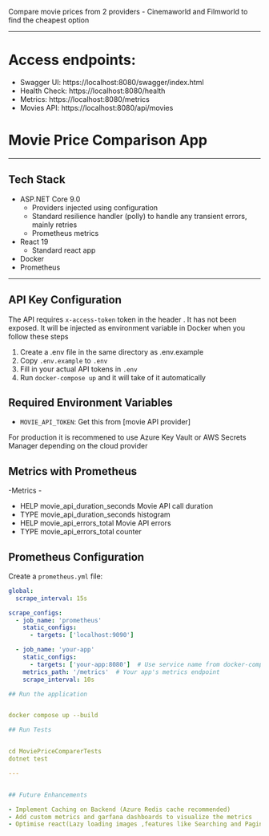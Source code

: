 
Compare movie prices from 2 providers - Cinemaworld and Filmworld to find the cheapest option

---

# Access endpoints:
 - Swagger UI: https://localhost:8080/swagger/index.html
 - Health Check: https://localhost:8080/health
 - Metrics: https://localhost:8080/metrics
 - Movies API: https://localhost:8080/api/movies

# Movie Price Comparison App


---

## Tech Stack

- ASP.NET Core 9.0
  - Providers injected using configuration
  - Standard resilience handler (polly) to handle any transient errors, mainly retries
  - Prometheus metrics
- React 19
  - Standard react app
- Docker
- Prometheus

---


## API Key Configuration

The API requires `x-access-token` token in the header . It has not been exposed. It will be injected as environment variable in Docker when you follow these steps

1. Create a .env file in the same directory as .env.example
2. Copy `.env.example` to `.env`
3. Fill in your actual API tokens in `.env`
4. Run `docker-compose up` and it will take of it automatically

## Required Environment Variables
- `MOVIE_API_TOKEN`: Get this from [movie API provider]



For production it is recommened to use Azure Key Vault or AWS Secrets Manager depending on the cloud provider


## Metrics with Prometheus

-Metrics - 
- HELP movie_api_duration_seconds Movie API call duration
- TYPE movie_api_duration_seconds histogram
- HELP movie_api_errors_total Movie API errors
- TYPE movie_api_errors_total counter

## Prometheus Configuration

Create a `prometheus.yml` file:

```yaml
global:
  scrape_interval: 15s

scrape_configs:
  - job_name: 'prometheus'
    static_configs:
      - targets: ['localhost:9090']

  - job_name: 'your-app'
    static_configs:
      - targets: ['your-app:8080']  # Use service name from docker-compose
    metrics_path: '/metrics'  # Your app's metrics endpoint
    scrape_interval: 10s

## Run the application


docker compose up --build

## Run Tests


cd MoviePriceComparerTests
dotnet test

---


## Future Enhancements

- Implement Caching on Backend (Azure Redis cache recommended)
- Add custom metrics and garfana dashboards to visualize the metrics
- Optimise react(Lazy loading images ,features like Searching and Pagination)
